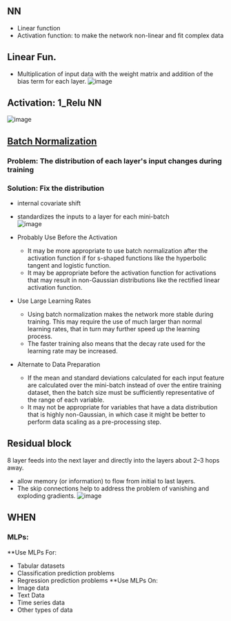 ## NN
* Linear function
* Activation function: to make the network non-linear and fit complex data

## Linear Fun.
* Multiplication of input data with the weight matrix and addition of the bias term for each layer.
![image](https://user-images.githubusercontent.com/46463022/144874276-bf7d66f9-58de-489e-bcd4-398c9c53183a.png)

## Activation: 1_Relu NN
![image](https://user-images.githubusercontent.com/46463022/144874444-85fc50f5-3b26-4f19-8e60-efaf8a736084.png)

## [Batch Normalization](https://www.youtube.com/watch?v=sdXfAY_VD58)
### Problem: The distribution of each layer's input changes during training
### Solution: Fix the distribution
*  internal covariate shift
*  standardizes the inputs to a layer for each mini-batch  
![image](https://user-images.githubusercontent.com/46463022/144901870-56f293e1-778c-4e29-849c-0a4704f870e2.png)

* Probably Use Before the Activation
  * It may be more appropriate to use batch normalization after the activation function if for s-shaped functions like the hyperbolic tangent and logistic function.
  * It may be appropriate before the activation function for activations that may result in non-Gaussian distributions like the rectified linear activation function.

* Use Large Learning Rates
  * Using batch normalization makes the network more stable during training. This may require the use of much larger than normal learning rates, that in turn may further speed up the learning process.
  * The faster training also means that the decay rate used for the learning rate may be increased.

* Alternate to Data Preparation
  * If the mean and standard deviations calculated for each input feature are calculated over the mini-batch instead of over the entire training dataset, then the batch size must be sufficiently representative of the range of each variable.
  * It may not be appropriate for variables that have a data distribution that is highly non-Gaussian, in which case it might be better to perform data scaling as a pre-processing step.

## Residual block
8 layer feeds into the next layer and directly into the layers about 2–3 hops away. 
*  allow memory (or information) to flow from initial to last layers.
*  The skip connections help to address the problem of vanishing and exploding gradients.
![image](https://user-images.githubusercontent.com/46463022/144903171-bc1d67a2-a5c1-44f2-bfc7-e2ab23b42aaa.png)

## WHEN

### MLPs:
**Use MLPs For:
* Tabular datasets
* Classification prediction problems
* Regression prediction problems
**Use MLPs On:
* Image data
* Text Data
* Time series data
* Other types of data




